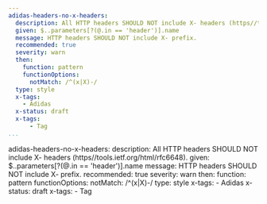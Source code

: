 ```yaml
---
adidas-headers-no-x-headers:
  description: All HTTP headers SHOULD NOT include X- headers (https//tools.ietf.org/html/rfc6648).
  given: $..parameters[?(@.in == 'header')].name
  message: HTTP headers SHOULD NOT include X- prefix.
  recommended: true
  severity: warn
  then:
    function: pattern
    functionOptions:
      notMatch: /^(x|X)-/
  type: style
  x-tags:
    - Adidas 
  x-status: draft
  x-tags:
      - Tag      
...
```

adidas-headers-no-x-headers:
  description: All HTTP headers SHOULD NOT include X- headers (https//tools.ietf.org/html/rfc6648).
  given: $..parameters[?(@.in == 'header')].name
  message: HTTP headers SHOULD NOT include X- prefix.
  recommended: true
  severity: warn
  then:
    function: pattern
    functionOptions:
      notMatch: /^(x|X)-/
  type: style
  x-tags:
    - Adidas 
  x-status: draft
  x-tags:
      - Tag        